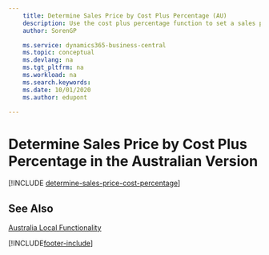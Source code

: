 ```yaml
---
    title: Determine Sales Price by Cost Plus Percentage (AU)
    description: Use the cost plus percentage function to set a sales price based on the cost of an item. The cost of the item can be calculated along with cost plus calculation. The discount will be based on this calculation.
    author: SorenGP

    ms.service: dynamics365-business-central
    ms.topic: conceptual
    ms.devlang: na
    ms.tgt_pltfrm: na
    ms.workload: na
    ms.search.keywords:
    ms.date: 10/01/2020
    ms.author: edupont

---
```

# Determine Sales Price by Cost Plus Percentage in the Australian Version

[!INCLUDE [determine-sales-price-cost-percentage](../includes/AUNZ/determine-sales-price-cost-percentage.md)]

## See Also

[Australia Local Functionality](australia-local-functionality.md)


[!INCLUDE[footer-include](../../includes/footer-banner.md)]